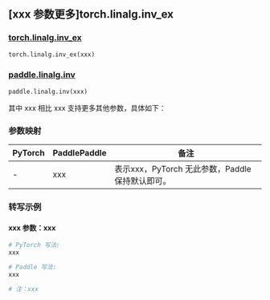 ## [xxx 参数更多]torch.linalg.inv_ex

### [torch.linalg.inv_ex](https://pytorch.org/docs/stable/generated/torch.linalg.inv_ex.html#torch.linalg.inv_ex)

```python
torch.linalg.inv_ex(xxx)
```

### [paddle.linalg.inv](https://www.paddlepaddle.org.cn/documentation/docs/zh/develop/api/paddle/linalg/inv_cn.html)

```python
paddle.linalg.inv(xxx)
```

其中 xxx 相比 xxx 支持更多其他参数，具体如下：

### 参数映射

| PyTorch | PaddlePaddle | 备注 |
| ------- | ------------ | ---- |
|    -    |    xxx    | 表示xxx，PyTorch 无此参数，Paddle 保持默认即可。 |

### 转写示例

#### xxx 参数：xxx
``` python
# PyTorch 写法:
xxx

# Paddle 写法:
xxx

# 注：xxx
```

